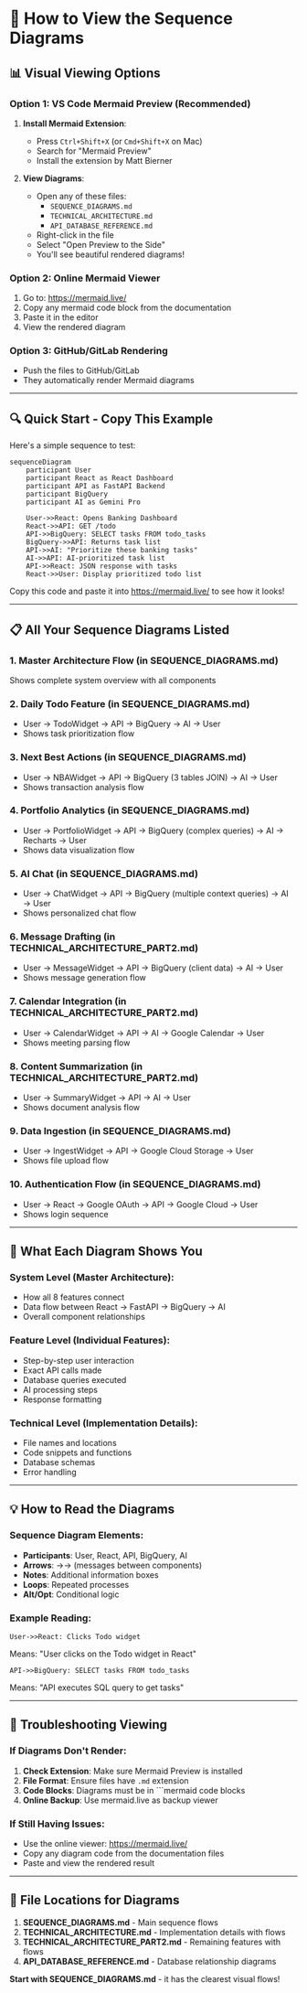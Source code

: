 # 🎯 How to View the Sequence Diagrams

## 📊 Visual Viewing Options

### Option 1: VS Code Mermaid Preview (Recommended)
1. **Install Mermaid Extension**:
   - Press `Ctrl+Shift+X` (or `Cmd+Shift+X` on Mac)
   - Search for "Mermaid Preview"
   - Install the extension by Matt Bierner

2. **View Diagrams**:
   - Open any of these files:
     - `SEQUENCE_DIAGRAMS.md`
     - `TECHNICAL_ARCHITECTURE.md` 
     - `API_DATABASE_REFERENCE.md`
   - Right-click in the file
   - Select "Open Preview to the Side"
   - You'll see beautiful rendered diagrams!

### Option 2: Online Mermaid Viewer
1. Go to: https://mermaid.live/
2. Copy any mermaid code block from the documentation
3. Paste it in the editor
4. View the rendered diagram

### Option 3: GitHub/GitLab Rendering
- Push the files to GitHub/GitLab
- They automatically render Mermaid diagrams

---

## 🔍 Quick Start - Copy This Example

Here's a simple sequence to test:

```mermaid
sequenceDiagram
    participant User
    participant React as React Dashboard
    participant API as FastAPI Backend
    participant BigQuery
    participant AI as Gemini Pro
    
    User->>React: Opens Banking Dashboard
    React->>API: GET /todo
    API->>BigQuery: SELECT tasks FROM todo_tasks
    BigQuery->>API: Returns task list
    API->>AI: "Prioritize these banking tasks"
    AI->>API: AI-prioritized task list
    API->>React: JSON response with tasks
    React->>User: Display prioritized todo list
```

Copy this code and paste it into https://mermaid.live/ to see how it looks!

---

## 📋 All Your Sequence Diagrams Listed

### 1. **Master Architecture Flow** (in SEQUENCE_DIAGRAMS.md)
Shows complete system overview with all components

### 2. **Daily Todo Feature** (in SEQUENCE_DIAGRAMS.md)
- User → TodoWidget → API → BigQuery → AI → User
- Shows task prioritization flow

### 3. **Next Best Actions** (in SEQUENCE_DIAGRAMS.md)
- User → NBAWidget → API → BigQuery (3 tables JOIN) → AI → User
- Shows transaction analysis flow

### 4. **Portfolio Analytics** (in SEQUENCE_DIAGRAMS.md)
- User → PortfolioWidget → API → BigQuery (complex queries) → AI → Recharts → User
- Shows data visualization flow

### 5. **AI Chat** (in SEQUENCE_DIAGRAMS.md)
- User → ChatWidget → API → BigQuery (multiple context queries) → AI → User
- Shows personalized chat flow

### 6. **Message Drafting** (in TECHNICAL_ARCHITECTURE_PART2.md)
- User → MessageWidget → API → BigQuery (client data) → AI → User
- Shows message generation flow

### 7. **Calendar Integration** (in TECHNICAL_ARCHITECTURE_PART2.md)
- User → CalendarWidget → API → AI → Google Calendar → User
- Shows meeting parsing flow

### 8. **Content Summarization** (in TECHNICAL_ARCHITECTURE_PART2.md)
- User → SummaryWidget → API → AI → User
- Shows document analysis flow

### 9. **Data Ingestion** (in SEQUENCE_DIAGRAMS.md)
- User → IngestWidget → API → Google Cloud Storage → User
- Shows file upload flow

### 10. **Authentication Flow** (in SEQUENCE_DIAGRAMS.md)
- User → React → Google OAuth → API → Google Cloud → User
- Shows login sequence

---

## 🚀 What Each Diagram Shows You

### **System Level** (Master Architecture):
- How all 8 features connect
- Data flow between React → FastAPI → BigQuery → AI
- Overall component relationships

### **Feature Level** (Individual Features):
- Step-by-step user interaction
- Exact API calls made
- Database queries executed  
- AI processing steps
- Response formatting

### **Technical Level** (Implementation Details):
- File names and locations
- Code snippets and functions
- Database schemas
- Error handling

---

## 💡 How to Read the Diagrams

### Sequence Diagram Elements:
- **Participants**: User, React, API, BigQuery, AI
- **Arrows**: →→ (messages between components)
- **Notes**: Additional information boxes
- **Loops**: Repeated processes
- **Alt/Opt**: Conditional logic

### Example Reading:
```
User->>React: Clicks Todo widget
```
Means: "User clicks on the Todo widget in React"

```
API->>BigQuery: SELECT tasks FROM todo_tasks
```
Means: "API executes SQL query to get tasks"

---

## 🔧 Troubleshooting Viewing

### If Diagrams Don't Render:
1. **Check Extension**: Make sure Mermaid Preview is installed
2. **File Format**: Ensure files have `.md` extension
3. **Code Blocks**: Diagrams must be in ```mermaid code blocks
4. **Online Backup**: Use mermaid.live as backup viewer

### If Still Having Issues:
- Use the online viewer: https://mermaid.live/
- Copy any diagram code from the documentation files
- Paste and view the rendered result

---

## 📁 File Locations for Diagrams

1. **SEQUENCE_DIAGRAMS.md** - Main sequence flows
2. **TECHNICAL_ARCHITECTURE.md** - Implementation details with flows
3. **TECHNICAL_ARCHITECTURE_PART2.md** - Remaining features with flows
4. **API_DATABASE_REFERENCE.md** - Database relationship diagrams

**Start with SEQUENCE_DIAGRAMS.md** - it has the clearest visual flows!
